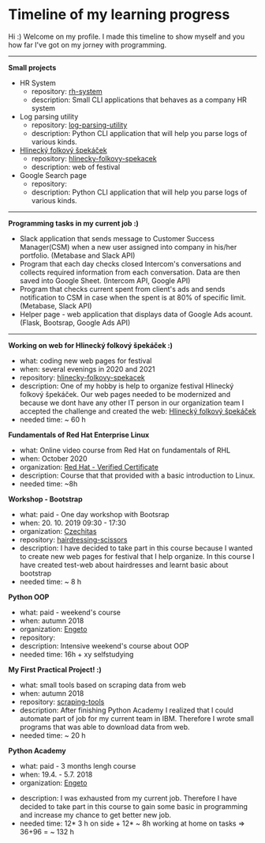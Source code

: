 # Timeline of my learning progress

Hi :) 
Welcome on my profile. 
I made this timeline to show myself and you how far I've got on my jorney with programming. 

---
**Small projects**
* HR System
  * repository: [rh-system](https://github.com/PavcaHyx/hr-system)
  * description: Small CLI applications that behaves as a company HR system
* Log parsing utility
   * repository: [log-parsing-utility](https://github.com/PavcaHyx/log-parsing-utility)
   * description: Python CLI application that will help you parse logs of various
kinds.
* [Hlinecký folkový špekáček](https://www.hlineckyfolkovyspekacek.cz/)
  * repository: [hlinecky-folkovy-spekacek](https://github.com/PavcaHyx/hlinecky-folkovy-spekacek)
  * description: web of festival
* Google Search page
   * repository:
   * description: Python CLI application that will help you parse logs of various
kinds.

---
**Programming tasks in my current job :)**
* Slack application that sends message to Customer Success Manager(CSM) when a new user assigned into company in his/her portfolio. (Metabase and Slack API) 
* Program that each day checks closed Intercom's conversations and collects required information from each conversation. Data are then saved into Google Sheet. (Intercom API, Google API)
* Program that checks current spent from client's ads and sends notification to CSM in case when the spent is at 80% of specific limit. (Metabase, Slack API)
* Helper page - web application that displays data of Google Ads acount. (Flask, Bootsrap, Google Ads API)

---
**Working on web for Hlinecký folkový špekáček :)**
 * what: coding new web pages for festival
 * when: several evenings in 2020 and 2021
 * repository: [hlinecky-folkovy-spekacek](https://github.com/PavcaHyx/hlinecky-folkovy-spekacek.git)
 * description: One of my hobby is help to organize festival Hlinecký folkový špekáček. Our web pages needed to be modernized and because we dont have any other IT person in our organization team I accepted the challenge and created the web: [Hlinecký folkový špekáček](https://www.hlineckyfolkovyspekacek.cz/)
 * needed time: ~ 60 h

**Fundamentals of Red Hat Enterprise Linux**
* what: Online video course from Red Hat on fundamentals of RHL
* when: October 2020
* organization: [Red Hat - Verified Certificate](https://courses.edx.org/certificates/4ceddc37878b4f27979097d15fbd71a9)
* description: Course that that provided with a basic introduction to Linux.
* needed time: ~8h

**Workshop - Bootstrap**
 * what: paid - One day workshop with Bootsrap
 * when: 20. 10. 2019 09:30 - 17:30
 * organization: [Czechitas](https://www.czechitas.cz/)
 * repository: [hairdressing-scissors](https://github.com/PavcaHyx/hairdressing-scissors)
 * description: I have decided to take part in this course because I wanted to create new web pages for festival that I help organize. In this course I have created test-web about hairdresses and learnt basic about bootstrap 
 * needed time: ~ 8 h

**Python OOP**
 * what: paid - weekend's course
 * when: autumn 2018
 * organization: [Engeto](https://engeto.cz/?gclid=CjwKCAjwgb6IBhAREiwAgMYKRteULOFgD96biHL2BjgQqrLHN_oLkJqLLf-xHk-rvtNbACKHqpBssRoCwMoQAvD_BwE)
 * repository: 
 * description: Intensive weekend's course about OOP
 * needed time: 16h + xy selfstudying

**My First Practical Project! :)**
 * what: small tools based on scraping data from web
 * when: autumn 2018
 * repository: [scraping-tools](https://github.com/PavcaHyx/scraping-tools)
 * description: After finishing Python Academy I realized that I could automate part of job for my current team in IBM. Therefore I wrote small programs that was able to download data from web.
 * needed time:  ~ 20 h

**Python Academy**
 * what: paid - 3 months lengh course 
 * when: 19.4. - 5.7. 2018
 * organization: [Engeto](https://engeto.cz/?gclid=CjwKCAjwgb6IBhAREiwAgMYKRteULOFgD96biHL2BjgQqrLHN_oLkJqLLf-xHk-rvtNbACKHqpBssRoCwMoQAvD_BwE)
<!--  * repository: [python-academy](https://github.com/PavcaHyx/python-academy) -->
 * description: I was exhausted from my current job. Therefore I have decided to take part in this course to gain some basic in programming and increase my chance to get better new job.
 * needed time: 12* 3 h on side + 12*  ~ 8h working at home on tasks => 36+96 = ~ 132 h

